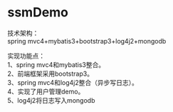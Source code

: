 # ssmDemo
技术架构：<br/>
spring mvc4+mybatis3+bootstrap3+log4j2+mongodb<br/>

实现功能点：<br/>
1、spring mvc4和mybatis3整合。<br/>
2、前端框架采用bootstrap3。<br/>
3、spring mvc4和log4j2整合（异步写日志）。<br/>
4、实现了用户管理demo。<br/>
5、log4j2将日志写入mongodb<br/>